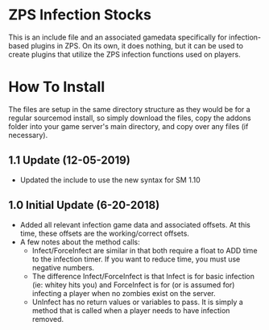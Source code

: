# ZPS Infection Stocks
This is an include file and an associated gamedata specifically for infection-based plugins in ZPS. On its own, it does nothing, but it can be used to create plugins that utilize the ZPS infection functions used on players.

# How To Install
The files are setup in the same directory structure as they would be for a regular sourcemod install, so simply download the files, copy the addons folder into your game server's main directory, and copy over any files (if necessary).

1.1 Update (12-05-2019)
------------------------------------------
- Updated the include to use the new syntax for SM 1.10

1.0 Initial Update (6-20-2018)
------------------------------------------
- Added all relevant infection game data and associated offsets. At this time, these offsets are the working/correct offsets.
- A few notes about the method calls: 
    * Infect/ForceInfect are similar in that both require a float to ADD time to the infection timer. If you want to reduce time, you must use negative numbers. 
    * The difference Infect/ForceInfect is that Infect is for basic infection (ie: whitey hits you) and ForceInfect is for (or is assumed for) infecting a player when no zombies exist on the server.
    * UnInfect has no return values or variables to pass. It is simply a method that is called when a player needs to have infection removed.